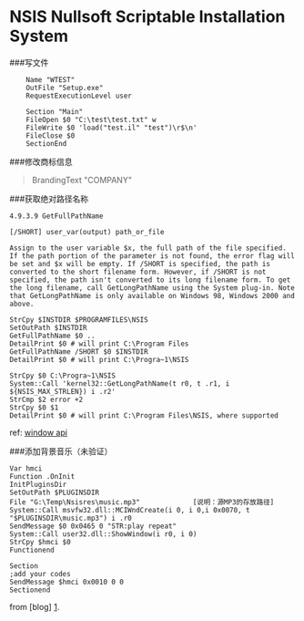 NSIS Nullsoft Scriptable Installation System
=================
###写文件
```
    Name "WTEST"
    OutFile "Setup.exe"
    RequestExecutionLevel user

    Section "Main"
    FileOpen $0 "C:\test\test.txt" w
    FileWrite $0 'load("test.il" "test")\r$\n'
    FileClose $0
    SectionEnd
```

###修改商标信息
> BrandingText "COMPANY"

###获取绝对路径名称
```
4.9.3.9 GetFullPathName

[/SHORT] user_var(output) path_or_file

Assign to the user variable $x, the full path of the file specified. If the path portion of the parameter is not found, the error flag will be set and $x will be empty. If /SHORT is specified, the path is converted to the short filename form. However, if /SHORT is not specified, the path isn't converted to its long filename form. To get the long filename, call GetLongPathName using the System plug-in. Note that GetLongPathName is only available on Windows 98, Windows 2000 and above.

StrCpy $INSTDIR $PROGRAMFILES\NSIS
SetOutPath $INSTDIR
GetFullPathName $0 ..
DetailPrint $0 # will print C:\Program Files
GetFullPathName /SHORT $0 $INSTDIR
DetailPrint $0 # will print C:\Progra~1\NSIS

StrCpy $0 C:\Progra~1\NSIS
System::Call 'kernel32::GetLongPathName(t r0, t .r1, i ${NSIS_MAX_STRLEN}) i .r2'
StrCmp $2 error +2
StrCpy $0 $1
DetailPrint $0 # will print C:\Program Files\NSIS, where supported

```
ref: [window api][1]

  [1]: https://msdn.microsoft.com/en-us/library/windows/desktop/aa364963%28v=vs.85%29.aspx
###添加背景音乐（未验证）
```
Var hmci 
Function .OnInit 
InitPluginsDir 
SetOutPath $PLUGINSDIR 
File "G:\Temp\Nsisres\music.mp3"             [说明：源MP3的存放路径] 
System::Call msvfw32.dll::MCIWndCreate(i 0, i 0,i 0x0070, t "$PLUGINSDIR\music.mp3") i .r0 
SendMessage $0 0x0465 0 "STR:play repeat" 
System::Call user32.dll::ShowWindow(i r0, i 0) 
StrCpy $hmci $0 
Functionend 

Section 
;add your codes 
SendMessage $hmci 0x0010 0 0 
Sectionend
```
from [blog] [1].

  [1]: http://blog.csdn.net/u010434924/article/details/46011721 
